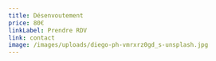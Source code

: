 ```yaml
---
title: Désenvoutement
price: 80€
linkLabel: Prendre RDV
link: contact
image: /images/uploads/diego-ph-vmrxrz0gd_s-unsplash.jpg
---
```

